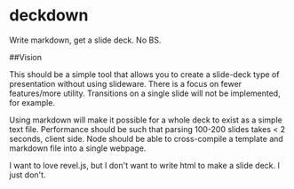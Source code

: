 deckdown
========

Write markdown, get a slide deck. No BS. 

##Vision

This should be a simple tool that allows you to create a slide-deck type of presentation without using slideware. There is a focus on fewer features/more utility. Transitions on a single slide will not be implemented, for example. 

Using markdown will make it possible for a whole deck to exist as a simple text file. Performance should be such that parsing 100-200 slides takes < 2 seconds, client side. Node should be able to cross-compile a template and markdown file into a single webpage. 

I want to love revel.js, but I don't want to write html to make a slide deck. I just don't. 

